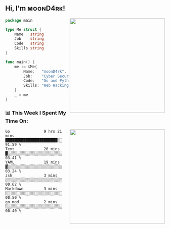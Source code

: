 <h2> Hi, I'm ᴍᴏᴏɴD4ʀᴋ!</h2>
<img align='right' src="https://github-readme-stats.vercel.app/api?username=moond4rk&show_icons=true&theme=radical" width="300">


```go
package main

type Me struct {
	Name   string
	Job    string
	Code   string
	Skills string
}

func main() {
	me := &Me{
		Name:   "moonD4rk",
		Job:    "Cyber Security Engineer",
		Code:   "Go and Python and Others",
		Skills: "Web Hacking ^o^",
	}
	_ = me
}
```



<h3>📊 This Week I Spent My Time On:</h3>
<img align='right' src="https://spotify-github-profile.vercel.app/api/view?uid=dayjackson56081&cover_image=true&theme=novatorem" width="300">

<!--START_SECTION:waka-->

```text
Go               9 hrs 21 mins   ███████████████████████░░   91.59 %
Text             20 mins         █░░░░░░░░░░░░░░░░░░░░░░░░   03.41 %
YAML             19 mins         ▓░░░░░░░░░░░░░░░░░░░░░░░░   03.24 %
zsh              3 mins          ░░░░░░░░░░░░░░░░░░░░░░░░░   00.62 %
Markdown         3 mins          ░░░░░░░░░░░░░░░░░░░░░░░░░   00.50 %
go.mod           2 mins          ░░░░░░░░░░░░░░░░░░░░░░░░░   00.40 %
```

<!--END_SECTION:waka-->

